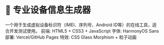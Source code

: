 # 📱 专业设备信息生成器

一个用于生成虚拟设备标识符（IMEI、序列号、Android ID等）的在线工具，适合开发测试使用。
前端: HTML5 + CSS3 + JavaScript
字体: HarmonyOS Sans
部署: Vercel/GitHub Pages
特效: CSS Glass Morphism + 粒子动画
